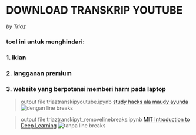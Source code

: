 # DOWNLOAD TRANSKRIP YOUTUBE 
_by Triaz_
### tool ini untuk menghindari:
### 1. iklan 
### 2. langganan premium
### 3. website yang berpotensi memberi harm pada laptop

  

> output file triaztranskipyoutube.ipynb
[study hacks ala maudy ayunda](https://www.youtube.com/watch?v=OIa5zbXbiqo)
![dengan line breaks](https://link.gambar.com/gambar.jpg)


  
> output file triaztranskipyt_removelinebreaks.ipynb
[MIT Introduction to Deep Learning](https://www.youtube.com/watch?v=ErnWZxJovaM)
![tanpa line breaks](https://link.gambar.com/gambar.jpg)
